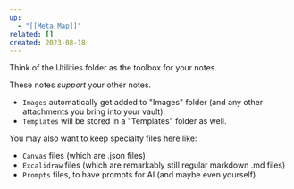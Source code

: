 ```yaml
---
up:
  - "[[Meta Map]]"
related: []
created: 2023-08-18
---
```


Think of the Utilities folder as the toolbox for your notes. 

These notes *support* your other notes.

- `Images` automatically get added to "Images" folder (and any other attachments you bring into your vault).
- `Templates` will be stored in a "Templates" folder as well.

You may also want to keep specialty files here like:

- `Canvas` files (which are .json files)
- `Excalidraw` files (which are remarkably still regular markdown .md files)
- `Prompts` files, to have prompts for AI (and maybe even yourself)